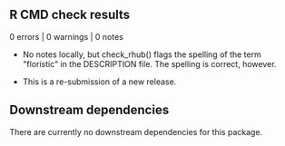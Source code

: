 ## R CMD check results

0 errors | 0 warnings | 0 notes

* No notes locally, but check_rhub() flags the spelling of the term "floristic" in the DESCRIPTION file. The spelling is correct, however. 

* This is a re-submission of a new release.

## Downstream dependencies
 
There are currently no downstream dependencies for this package.
